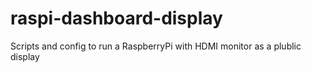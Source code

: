 # raspi-dashboard-display
Scripts and config to run a RaspberryPi with HDMI monitor as a plublic display
